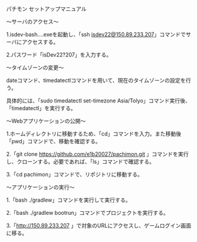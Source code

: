 パチモン セットアップマニュアル

～サーバのアクセス～

1.isdev-bash....exeを起動し、「ssh isdev22@150.89.233.207」コマンドでサーバにアクセスする。

2.パスワード「isDev22?207」を入力する。

～タイムゾーンの変更～

dateコマンド、timedatectlコマンドを用いて、現在のタイムゾーンの設定を行う。

具体的には、「sudo timedatectl set-timezone Asia/Tolyo」コマンド実行後、「timedatectl」を実行する。

～Webアプリケーションの公開～

1.ホームディレクトリに移動するため、「cd」コマンドを入力。また移動後「pwd」コマンドで、移動を確認する。

2.「git clone https://github.com/e1b20027/pachimon.git 」コマンドを実行し、クローンする。必要であれば、「ls」コマンドで確認する。

3.「cd pachimon」コマンドで、リポジトリに移動する。

～アプリケーションの実行～

1.「bash ./gradlew」コマンドを実行して実行する。

2.「bash ./gradlew bootrun」コマンドでプロジェクトを実行する。

3.「http://150.89.233.207 」で対象のURLにアクセスし、ゲームログイン画面に移る。
